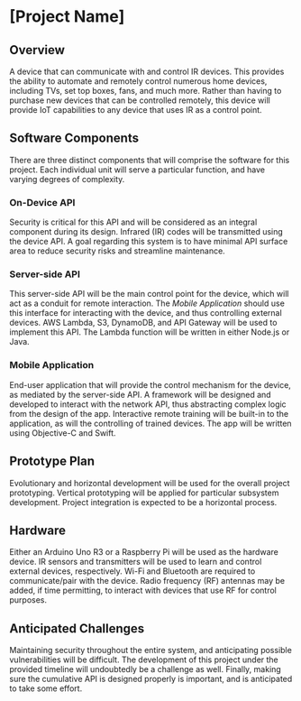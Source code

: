 # \[Project Name]

## Overview
A device that can communicate with and control IR devices. This provides the ability to automate and remotely control numerous home devices, including TVs, set top boxes, fans, and much more. Rather than having to purchase new devices that can be controlled remotely, this device will provide IoT capabilities to any device that uses IR as a control point.

## Software Components
There are three distinct components that will comprise the software for this project. Each individual unit will serve a particular function, and have varying degrees of complexity.

### On-Device API
Security is critical for this API and will be considered as an integral component during its design. Infrared (IR) codes will be transmitted using the device API. A goal regarding this system is to have minimal API surface area to reduce security risks and streamline maintenance.

### Server-side API
This server-side API will be the main control point for the device, which will act as a conduit for remote interaction. The *Mobile Application* should use this interface for interacting with the device, and thus controlling external devices. AWS Lambda, S3, DynamoDB, and API Gateway will be used to implement this API. The Lambda function will be written in either Node.js or Java.

### Mobile Application
End-user application that will provide the control mechanism for the device, as mediated by the server-side API. A framework will be designed and developed to interact with the network API, thus abstracting complex logic from the design of the app. Interactive remote training will be built-in to the application, as will the controlling of trained devices. The app will be written using Objective-C and Swift.

## Prototype Plan
Evolutionary and horizontal development will be used for the overall project prototyping. Vertical prototyping will be applied for particular subsystem development. Project integration is expected to be a horizontal process.

## Hardware
Either an Arduino Uno R3 or a Raspberry Pi will be used as the hardware device. IR sensors and transmitters will be used to learn and control external devices, respectively. Wi-Fi and Bluetooth are required to communicate/pair with the device. Radio frequency (RF) antennas may be added, if time permitting, to interact with devices that use RF for control purposes.

## Anticipated Challenges
Maintaining security throughout the entire system, and anticipating possible vulnerabilities will be difficult. The development of this project under the provided timeline will undoubtedly be a challenge as well. Finally, making sure the cumulative API is designed properly is important, and is anticipated to take some effort.
